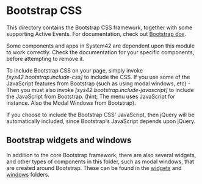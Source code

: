 Bootstrap CSS
===============

This directory contains the Bootstrap CSS framework, together with some supporting Active Events.
For documentation, check out [Bootstrap dox](http://getbootstrap.com/css/).

Some components and apps in System42 are dependent upon this module to work correctly. Check the documentation
for your specific components, before attempting to remove it.

To include Bootstrap CSS on your page, simply invoke *[sys42.bootstrap.include-css]* to include the CSS. If you use some of
the JavaScript features from Bootstrap (such as using modal windows, etc) - Then you must also invoke *[sys42.bootstrap.include-javascript]*
to include the JavaScript from Bootstrap. (hint; The menu uses JavaScript for instance. Also the Modal Windows from Bootstrap).

If you choose to include the Bootstrap CSS' JavaScript, then jQuery will be automatically included, since Bootstrap's JavaScript
depends upon jQuery.

## Bootstrap widgets and windows

In addition to the core Bootstrap framework, there are also several widgets, and other types of components in this folder, such as modal windows,
that are created around Bootstrap. These can be found in the [widgets](widgets/) and [windows](windows/) folders.
